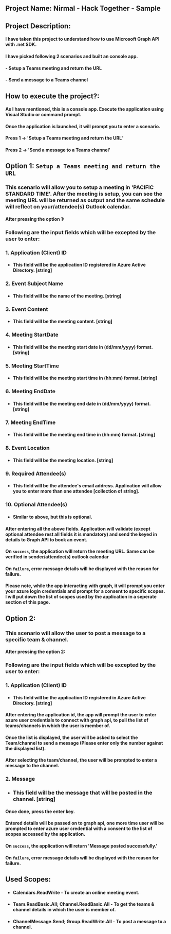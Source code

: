 ## **Project Name:** Nirmal - Hack Together - Sample

## **Project Description:**

#### I have taken this project to understand how to use Microsoft Graph API with .net SDK.
#### I have picked following 2 scenarios and built an console app.

#### - Setup a Teams meeting and return the URL
#### - Send a message to a Teams channel

## **How to execute the project?:**

#### As I have mentioned, this is a console app. Execute the application using Visual Studio or command prompt.

#### Once the application is launched, it will prompt you to enter a scenario.

#### Press 1 -> 'Setup a Teams meeting and return the URL'
#### Press 2 -> 'Send a message to a Teams channel'

## Option 1: `Setup a Teams meeting and return the URL`

### This scenario will allow you to setup a meeting in 'PACIFIC STANDARD TIME'. After the meeting is setup, you can see the meeting URL will be returned as output and the same schedule will reflect on your/attendee(s) Outlook calendar.

#### After pressing the option 1:

### Following are the input fields which will be excepted by the user to enter:

### 1. Application (Client) ID 
 - #### This field will be the application ID registered in Azure Active Directory. [string]
### 2. Event Subject Name
 - #### This field will be the name of the meeting. [string]
### 3. Event Content
 - #### This field will be the meeting content. [string]
### 4. Meeting StartDate
 - #### This field will be the meeting start date in (dd/mm/yyyy) format. [string]
### 5. Meeting StartTime
 - #### This field will be the meeting start time in (hh:mm) format. [string]
### 6. Meeting EndDate
 - #### This field will be the meeting end date in (dd/mm/yyyy) format. [string]
### 7. Meeting EndTime
 - #### This field will be the meeting end time in (hh:mm) format. [string]
### 8. Event Location
 - #### This field will be the meeting location. [string]
### 9. Required Attendee(s)
 - #### This field will be the attendee's email address. Application will allow you to enter more than one attendee [collection of string].
### 10. Optional Attendee(s)
 - #### Similar to above, but this is optional.

#### After entering all the above fields. Application will validate (except optional attendee rest all fields it is mandatory) and send the keyed in details to Graph API to book an event. 
#### On `success`, the application will return the meeting URL. Same can be verified in sender/attendee(s) outlook calendar
#### On `failure`, error message details will be displayed with the reason for failure.

#### Please note, while the app interacting with graph, it will prompt you enter your azure login credentials and prompt for a consent to specific scopes. I will put down the list of scopes used by the application in a seperate section of this page.

## Option 2:

### This scenario will allow the user to post a message to a specific team & channel.

#### After pressing the option 2:

### Following are the input fields which will be excepted by the user to enter:

### 1. Application (Client) ID 
 - #### This field will be the application ID registered in Azure Active Directory. [string]

#### After entering the application id, the app will prompt the user to enter azure user credentials to connect with graph api, to pull the list of teams/channels in which the user is member of.
#### Once the list is displayed, the user will be asked to select the Team/channel to send a message (Please enter only the number against the displayed list).

#### After selecting the team/channel, the user will be prompted to enter a message to the channel. 

### 2. Message
 - ### This field will be the message that will be posted in the channel. [string]

#### Once done, press the enter key. 

#### Entered details will be passed on to graph api, one more time user will be prompted to enter azure user credential with a consent to the list of scopes accessed by the application. 
#### On `success`, the application will return 'Message posted successfully.'
#### On `failure`, error message details will be displayed with the reason for failure.


## Used Scopes:

- #### Calendars.ReadWrite - To create an online meeting event.
- #### Team.ReadBasic.All; Channel.ReadBasic.All - To get the teams & channel details in which the user is member of.
- #### ChannelMessage.Send; Group.ReadWrite.All - To post a message to a channel.